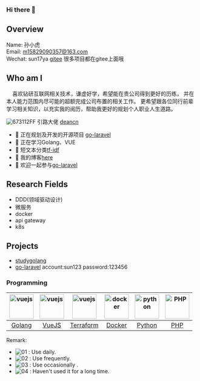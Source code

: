 ### Hi there 👋



## Overview

Name: 孙小虎
<br>
Email: m15829090357@163.com
<br>
Wechat: sun17ya
[gitee](https://github.com/yino/golang-laravel) 很多项目都在gitee上面哦

## Who am I
&nbsp;&nbsp;&nbsp;&nbsp;喜欢钻研互联网相关技术，谦虚好学，希望能在贵公司得到更好的历练，
并在本人能力范围内尽可能的超额完成公司布置的相关工作。
更希望跟各位同行前辈学习相关知识，以充实我的阅历，帮助我更好的规划个人职业人生道路。

![673112FF](https://user-images.githubusercontent.com/32722688/139817268-20abcb98-7650-49d8-b332-901299b2d3c3.gif)
引路大佬 [deancn](https://github.com/deancn)

- 🔭 正在规划及开发的开源项目 [go-laravel](https://github.com/yino/golang-laravel)
- 🌱 正在学习Golang、VUE
- 👯 短文本分类[tf-idf](https://github.com/yino/nlp-tf-idf)
- 📘 我的博客[here](http://sun17ya.github.io/)
- 💬 欢迎一起参与[go-laravel](https://github.com/yino/golang-laravel)

## Research Fields
  - DDD(领域驱动设计)
  - 微服务
  - docker
  - api gateway
  - k8s
  
## Projects

- [studygolang](http://yino.github.io/) 
- [go-laravel](yurendao.kangkang17.com) account:sun123 password:123456


### Programming
| <img src="https://golang.org/lib/godoc/images/go-logo-blue.svg" alt="vuejs" width="64" height="64" align="bottom" />  |   <img src="https://vuejs.org/images/logo.png" alt="vuejs" width="64" height="64" align="bottom" /> |  <img src="https://www.terraform.io/assets/images/mega-nav/logo-terraform-ff69eaae.svg" alt="vuejs" width="64" height="64" align="bottom" /> | <img src="https://www.docker.com/sites/default/files/d8/Docker-R-Logo-08-2018-Monochomatic-RGB_Moby-x1.png" alt="docker" width="64" height="64" align="bottom" /> | <img src="https://www.python.org/static/img/python-logo-large.c36dccadd999.png?1576869008" alt="python" width="64" height="64" align="bottom" /> | <img src="https://www.php.net/images/logos/php-logo.svg" alt="PHP" width="64" height="64" align="bottom" /> |
| :-: | :-: | :-: | :-: | :-: | :-: |
| [Golang](https://golang.org) |  [VueJS](https://cn.vuejs.org/) |  [Terraform](https://www.terraform.io/)  | [Docker](https://www.docker.com/)  |[Python](https://www.python.org/)  |[PHP](https://www.php.net/)|  

Remark:
 - ![01](https://s1.ax1x.com/2020/07/22/U74gZ6.png) : Use daily.
 - ![02](https://s1.ax1x.com/2020/07/22/U746qx.png) : Use frequently.
 - ![03](https://s1.ax1x.com/2020/07/22/U74ys1.png) : Use occasionally .
 - ![04](https://s1.ax1x.com/2020/07/22/U74sMR.png) : Haven't used it for a long time.


